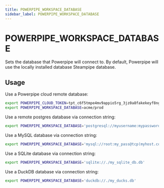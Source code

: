 ```yaml
---
title: POWERPIPE_WORKSPACE_DATABASE
sidebar_label: POWERPIPE_WORKSPACE_DATABASE
---
```



# POWERPIPE_WORKSPACE_DATABASE
Sets the database that Powerpipe will connect to. By default, Powerpipe will use the locally installed database Steampipe database.  


## Usage 
Use a Powerpipe cloud remote database:
```bash
export POWERPIPE_CLOUD_TOKEN=tpt_c6f5tmpe4mv9appio5rg_3jz0a8fakekeyf8ng72qr646
export POWERPIPE_WORKSPACE_DATABASE=acme/prod
```

Use a remote postgres database via connection string:
```bash
export POWERPIPE_WORKSPACE_DATABASE='postgresql://myusername:mypassword@acme-prod.apse1.db.cloud.turbot.io:9193/aaa000'
```

Use a MySQL database via connection string:
```bash
export POWERPIPE_WORKSPACE_DATABASE='mysql://root:my_pass@tcp(myhost.com)/mydb'
```

Use a SQLite database via connection string:
```bash
export POWERPIPE_WORKSPACE_DATABASE='sqlite://./my_sqlite_db.db'
```

Use a DuckDB database via connection string:
```bash
export POWERPIPE_WORKSPACE_DATABASE='duckdb://./my_ducks.db'
```




